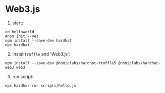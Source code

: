 # Web3.js
1. start:
```
cd helloworld
#npm init --yes
npm install --save-dev hardhat
npx hardhat
```

2. install`Truffle` and 'Web3.js`:
```
npm install --save-dev @nomiclabs/hardhat-truffle5 @nomiclabs/hardhat-web3 web3
``` 

3. run script:
```
npx hardhar run scripts/hello.js
```
